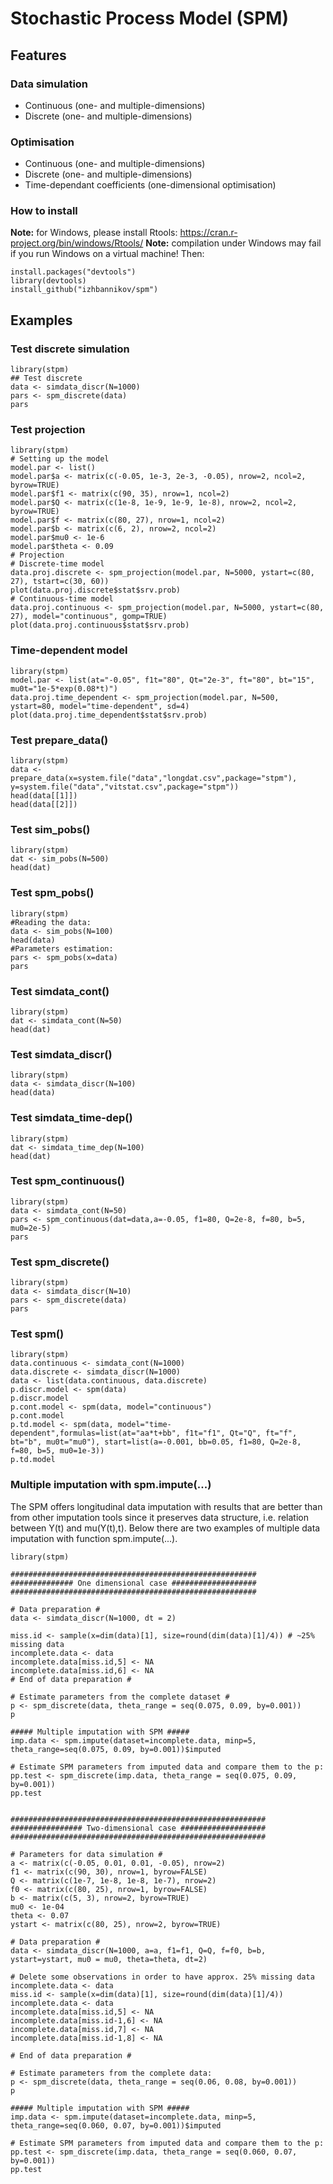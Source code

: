 # Stochastic Process Model (SPM)
## Features
### Data simulation
* Continuous (one- and multiple-dimensions)
* Discrete (one- and multiple-dimensions)

### Optimisation
* Continuous (one- and multiple-dimensions)
* Discrete (one- and multiple-dimensions)
* Time-dependant coefficients (one-dimensional optimisation)

### How to install

**Note:** for Windows, please install Rtools: https://cran.r-project.org/bin/windows/Rtools/
**Note:** compilation under Windows may fail if you run Windows on a virtual machine!
Then:
```
install.packages("devtools")
library(devtools)
install_github("izhbannikov/spm")
```

## Examples

### Test discrete simulation
```
library(stpm)
## Test discrete
data <- simdata_discr(N=1000)
pars <- spm_discrete(data)
pars
```

### Test projection

```
library(stpm)
# Setting up the model
model.par <- list()
model.par$a <- matrix(c(-0.05, 1e-3, 2e-3, -0.05), nrow=2, ncol=2, byrow=TRUE)
model.par$f1 <- matrix(c(90, 35), nrow=1, ncol=2)
model.par$Q <- matrix(c(1e-8, 1e-9, 1e-9, 1e-8), nrow=2, ncol=2, byrow=TRUE)
model.par$f <- matrix(c(80, 27), nrow=1, ncol=2)
model.par$b <- matrix(c(6, 2), nrow=2, ncol=2)
model.par$mu0 <- 1e-6
model.par$theta <- 0.09
# Projection
# Discrete-time model
data.proj.discrete <- spm_projection(model.par, N=5000, ystart=c(80, 27), tstart=c(30, 60))
plot(data.proj.discrete$stat$srv.prob)
# Continuous-time model
data.proj.continuous <- spm_projection(model.par, N=5000, ystart=c(80, 27), model="continuous", gomp=TRUE)
plot(data.proj.continuous$stat$srv.prob)
```

### Time-dependent model
```
library(stpm)
model.par <- list(at="-0.05", f1t="80", Qt="2e-3", ft="80", bt="15", mu0t="1e-5*exp(0.08*t)")
data.proj.time_dependent <- spm_projection(model.par, N=500, ystart=80, model="time-dependent", sd=4)
plot(data.proj.time_dependent$stat$srv.prob)
```

### Test prepare_data()
```
library(stpm)
data <- prepare_data(x=system.file("data","longdat.csv",package="stpm"), y=system.file("data","vitstat.csv",package="stpm"))
head(data[[1]])
head(data[[2]])
```

### Test sim_pobs()

```
library(stpm)
dat <- sim_pobs(N=500)
head(dat)
```

### Test spm_pobs()
```
library(stpm)
#Reading the data:
data <- sim_pobs(N=100)
head(data)
#Parameters estimation:
pars <- spm_pobs(x=data)
pars
```

### Test simdata_cont()
```
library(stpm)
dat <- simdata_cont(N=50)
head(dat)
```

### Test simdata_discr()
```
library(stpm)
data <- simdata_discr(N=100)
head(data)
```

### Test simdata_time-dep()
```
library(stpm)
dat <- simdata_time_dep(N=100)
head(dat)
```

### Test spm_continuous()
```
library(stpm)
data <- simdata_cont(N=50)
pars <- spm_continuous(dat=data,a=-0.05, f1=80, Q=2e-8, f=80, b=5, mu0=2e-5)
pars
```

### Test spm_discrete()
```
library(stpm)
data <- simdata_discr(N=10)
pars <- spm_discrete(data)
pars
```

### Test spm()
```
library(stpm)
data.continuous <- simdata_cont(N=1000)
data.discrete <- simdata_discr(N=1000)
data <- list(data.continuous, data.discrete)
p.discr.model <- spm(data)
p.discr.model
p.cont.model <- spm(data, model="continuous")
p.cont.model
p.td.model <- spm(data, model="time-dependent",formulas=list(at="aa*t+bb", f1t="f1", Qt="Q", ft="f", bt="b", mu0t="mu0"), start=list(a=-0.001, bb=0.05, f1=80, Q=2e-8, f=80, b=5, mu0=1e-3))
p.td.model
```

### Multiple imputation with spm.impute(...)

The SPM offers longitudinal data imputation with results that are better than from other imputation tools since it preserves data structure, i.e. relation between 
Y(t) and mu(Y(t),t). Below there are two examples of multiple data imputation with function spm.impute(...).

```
library(stpm)

#######################################################
############## One dimensional case ###################
#######################################################

# Data preparation #
data <- simdata_discr(N=1000, dt = 2)

miss.id <- sample(x=dim(data)[1], size=round(dim(data)[1]/4)) # ~25% missing data
incomplete.data <- data
incomplete.data[miss.id,5] <- NA
incomplete.data[miss.id,6] <- NA
# End of data preparation #

# Estimate parameters from the complete dataset #
p <- spm_discrete(data, theta_range = seq(0.075, 0.09, by=0.001))
p

##### Multiple imputation with SPM #####
imp.data <- spm.impute(dataset=incomplete.data, minp=5, theta_range=seq(0.075, 0.09, by=0.001))$imputed

# Estimate SPM parameters from imputed data and compare them to the p:
pp.test <- spm_discrete(imp.data, theta_range = seq(0.075, 0.09, by=0.001))
pp.test


#########################################################
################ Two-dimensional case ###################
#########################################################

# Parameters for data simulation #
a <- matrix(c(-0.05, 0.01, 0.01, -0.05), nrow=2)
f1 <- matrix(c(90, 30), nrow=1, byrow=FALSE)
Q <- matrix(c(1e-7, 1e-8, 1e-8, 1e-7), nrow=2)
f0 <- matrix(c(80, 25), nrow=1, byrow=FALSE)
b <- matrix(c(5, 3), nrow=2, byrow=TRUE)
mu0 <- 1e-04
theta <- 0.07
ystart <- matrix(c(80, 25), nrow=2, byrow=TRUE)

# Data preparation #
data <- simdata_discr(N=1000, a=a, f1=f1, Q=Q, f=f0, b=b, ystart=ystart, mu0 = mu0, theta=theta, dt=2)

# Delete some observations in order to have approx. 25% missing data
incomplete.data <- data
miss.id <- sample(x=dim(data)[1], size=round(dim(data)[1]/4)) 
incomplete.data <- data
incomplete.data[miss.id,5] <- NA
incomplete.data[miss.id-1,6] <- NA
incomplete.data[miss.id,7] <- NA
incomplete.data[miss.id-1,8] <- NA

# End of data preparation #

# Estimate parameters from the complete data:
p <- spm_discrete(data, theta_range = seq(0.06, 0.08, by=0.001))
p

##### Multiple imputation with SPM #####
imp.data <- spm.impute(dataset=incomplete.data, minp=5, theta_range=seq(0.060, 0.07, by=0.001))$imputed

# Estimate SPM parameters from imputed data and compare them to the p:
pp.test <- spm_discrete(imp.data, theta_range = seq(0.060, 0.07, by=0.001))
pp.test
```